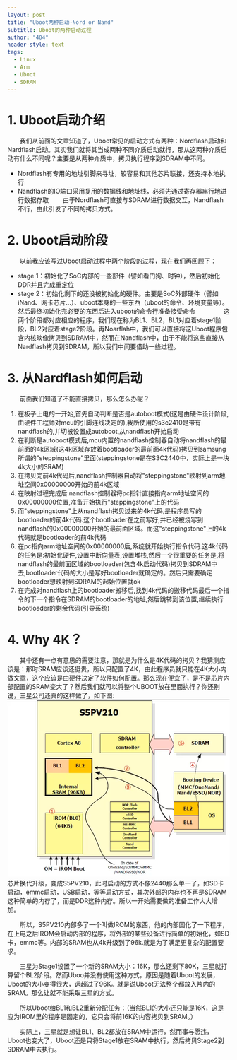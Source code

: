 ```yaml
---
layout: post
title: "Uboot两种启动-Nord or Nand"
subtitle: Uboot的两种启动过程
author: "404"
header-style: text
tags:
  - Linux
  - Arm
  - Uboot
  - SDRAM
---
```


# 1. Uboot启动介绍

　　我们从前面的文章知道了，Uboot常见的启动方式有两种：Nordflash启动和Nardflash启动。其实我们就将其当成两种不同介质启动就行，那从这两种介质启动有什么不同呢？主要是从两种介质中，拷贝执行程序到SDRAM中不同。
- Nordflash有专用的地址引脚来寻址，较容易和其他芯片联接，还支持本地执行
- Nandflash的IO端口采用复用的数据线和地址线，必须先通过寄存器串行地进行数据存取
　　由于Nordflash可直接与SDRAM进行数据交互，Nandflash不行，由此引发了不同的拷贝方式。

# 2. Uboot启动阶段

　　以前我应该写过Uboot启动过程中两个阶段的过程，现在我们再回顾下：
- stage 1：初始化了SoC内部的一些部件（譬如看门狗、时钟），然后初始化DDR并且完成重定位
- stage 2：初始化剩下的还没被初始化的硬件。主要是SoC外部硬件（譬如iNand、网卡芯片...）、uboot本身的一些东西（uboot的命令、环境变量等）。然后最终初始化完必要的东西后进入uboot的命令行准备接受命令
　　
　　这两个阶段都对应相应的程序，我们现在称为BL1、BL2，BL1对应着stage1阶段，BL2对应着stage2阶段。再Noarflah中，我们可以直接将这Uboot程序包含内核映像拷贝到SDRAM中，然而在Nandflash中，由于不能将这些直接从Nardflash拷贝到SDRAM，所以我们中间要借助一些过程。

# 3. 从Nardflash如何启动
　　前面我们知道了不能直接拷贝，那么怎么办呢？
1. 在板子上电的一开始,首先自动判断是否是autoboot模式(这是由硬件设计阶段,由硬件工程师对mcu的引脚连线决定的),我所使用的s3c2410是带有nandflash的,并切被设置成autoboot,从nandflash开始启动
2. 在判断是autoboot模式后,mcu内置的nandflash控制器自动将nandflash的最前面的4k区域(这4k区域存放着bootloader的最前面4k代码)拷贝到samsung所谓的"steppingstone"里面(steppingstone是在S3C2440中，实际上是一块4k大小的SRAM)　
3. 在拷贝完前4k代码后,nandflash控制器自动将"steppingstone"映射到arm地址空间0x00000000开始的前4k区域
4. 在映射过程完成后.nandflash控制器将pc指针直接指向arm地址空间的0x00000000位置,准备开始执行"steppingstone"上的代码
5. 而"steppingstone"上从nandflash拷贝过来的4k代码,是程序员写的bootloader的前4k代码.这个bootloader在之前写好,并已经被烧写到nandflash的0x00000000开始的最前面区域。而这"steppingstone"上的4k代码就是bootloader的前4k代码
6. 在pc指向arm地址空间的0x00000000后,系统就开始执行指令代码.这4k代码的任务是:初始化硬件,设置中断向量表,设置堆栈,然后一个很重要的任务是,将nandflash的最前面区域的bootloader(包含4k启动代码)拷贝到SDRAM中去,bootloader代码的大小是写好bootloader就确定的。然后只需要确定bootloader想映射到SDRAM的起始位置就ok
7. 在完成对nandflash上的bootloader搬移后,找到4k代码的搬移代码最后一个指令的下一个指令在SDRAM的bootloader的地址,然后跳转到该位置,继续执行bootloader的剩余代码(引导系统)

# 4. Why 4K？
　　其中还有一点有意思的需要注意，那就是为什么是4K代码的拷贝？我猜测应该是：那时SRAM应该还挺贵，所以只配置了4K，由此程序员就只能在4K大小内做文章，这个应该是由硬件决定了软件如何配置。那么现在便宜了，是不是芯片内部配置的SRAM变大了？然后我们就可以将整个UBOOT放在里面执行？你还别说，三星公司还真的这样做了，如下图:
![avatar](/img/in-post/Linux/201932702001.PNG)
　　芯片换代升级，变成S5PV210，此时启动的方式不像2440那么单一了，如SD卡启动，emmc启动，USB启动，等等启动方式，其次外部的内存也不再是SDRAM这种简单的内存了，而是DDR这种内存。所以一开始需要做的准备工作大大增加。

　　所以，S5PV210内部多了一个叫做IROM的东西，他的内部固化了一下程序，在上电之后IROM会启动内部的程序，将外部的某些设备进行简单的初始化，如SD卡，emmc等。内部的SRAM也从4k升级到了96k.就是为了满足更复杂的配置要求。

　　三星为Stage1设置了一个新的SRAM大小：16K，那么还剩下80K，三星就打算留个BL2阶段。然而Uboo并没有使用这种方式，原因是随着Uboot的发展，Uboot的大小变得很大，远超过了96K。就是说Uboot无法整个都放入片内的SRAM。那么让就不能采取三星的方式。

　　所以Uboot给BL1和BL2重新分配任务：（当然BL1的大小还只能是16K，这是应为IROM里的程序是固定的，它只会将前16K的内容拷贝到SRAM。）

　　实际上，三星就是想让BL1、BL2都放在SRAM中运行，然而事与愿违，Uboot也变大了，Uboot还是只将Stage1放在SRAM中执行，然后拷贝Stage2到SDRAM中去执行。
　　








　　
